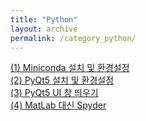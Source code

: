 ```yaml
---
title: "Python"
layout: archive
permalink: /category_python/
---
```

[(1) Miniconda 설치 및 환경설정](/python/conda_install)  
[(2) PyQt5 설치 및 환경설정](/python/pyqt_install)  
[(3) PyQt5 UI 창 띄우기](/python/pyqt5_1)  
[(4) MatLab 대신 Spyder](/python/spyder)
